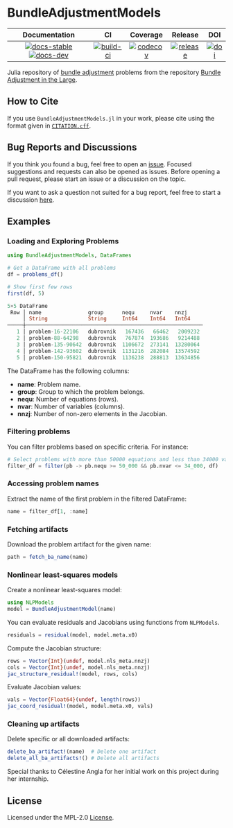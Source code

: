 # BundleAdjustmentModels

| **Documentation** | **CI** | **Coverage** | **Release** | **DOI** |
|:-----------------:|:------:|:------------:|:-----------:|:-------:|
| [![docs-stable][docs-stable-img]][docs-stable-url] [![docs-dev][docs-dev-img]][docs-dev-url] | [![build-ci][build-ci-img]][build-ci-url] | [![codecov][codecov-img]][codecov-url] | [![release][release-img]][release-url] | [![doi][doi-img]][doi-url] |

[docs-stable-img]: https://img.shields.io/badge/docs-stable-blue.svg
[docs-stable-url]: https://juliasmoothoptimizers.github.io/BundleAdjustmentModels.jl/stable/
[docs-dev-img]: https://img.shields.io/badge/docs-dev-purple.svg
[docs-dev-url]: https://juliasmoothoptimizers.github.io/BundleAdjustmentModels.jl/dev/
[build-ci-img]: https://github.com/JuliaSmoothOptimizers/BundleAdjustmentModels.jl/workflows/CI/badge.svg?branch=main
[build-ci-url]: https://github.com/JuliaSmoothOptimizers/BundleAdjustmentModels.jl/actions
[codecov-img]: https://codecov.io/gh/JuliaSmoothOptimizers/BundleAdjustmentModels.jl/branch/main/graph/badge.svg
[codecov-url]: https://app.codecov.io/gh/JuliaSmoothOptimizers/BundleAdjustmentModels.jl
[release-img]: https://img.shields.io/github/v/release/JuliaSmoothOptimizers/BundleAdjustmentModels.jl.svg?style=flat-square
[release-url]: https://github.com/JuliaSmoothOptimizers/BundleAdjustmentModels.jl/releases
[doi-img]: https://zenodo.org/badge/383587358.svg
[doi-url]: https://zenodo.org/badge/latestdoi/383587358

Julia repository of [bundle adjustment](https://en.wikipedia.org/wiki/Bundle_adjustment) problems from the repository [Bundle Adjustment in the Large](http://grail.cs.washington.edu/projects/bal/).

## How to Cite

If you use `BundleAdjustmentModels.jl` in your work, please cite using the format given in [`CITATION.cff`](https://github.com/JuliaSmoothOptimizers/BundleAdjustmentModels.jl/blob/main/CITATION.cff).

## Bug Reports and Discussions

If you think you found a bug, feel free to open an [issue](https://github.com/JuliaSmoothOptimizers/BundleAdjustmentModels.jl/issues).
Focused suggestions and requests can also be opened as issues. Before opening a pull request, please start an issue or a discussion on the topic.

If you want to ask a question not suited for a bug report, feel free to start a discussion [here](https://github.com/JuliaSmoothOptimizers/Organization/discussions).

## Examples

### Loading and Exploring Problems

```julia
using BundleAdjustmentModels, DataFrames

# Get a DataFrame with all problems
df = problems_df()

# Show first few rows
first(df, 5)
```
```julia
5×5 DataFrame
 Row │ name               group      nequ     nvar    nnzj     
     │ String             String     Int64    Int64   Int64    
─────┼─────────────────────────────────────────────────────────
   1 │ problem-16-22106   dubrovnik   167436   66462   2009232
   2 │ problem-88-64298   dubrovnik   767874  193686   9214488
   3 │ problem-135-90642  dubrovnik  1106672  273141  13280064
   4 │ problem-142-93602  dubrovnik  1131216  282084  13574592
   5 │ problem-150-95821  dubrovnik  1136238  288813  13634856
```

The DataFrame has the following columns:

- **name**: Problem name.
- **group**: Group to which the problem belongs.
- **nequ**: Number of equations (rows).
- **nvar**: Number of variables (columns).
- **nnzj**: Number of non-zero elements in the Jacobian.

### Filtering problems

You can filter problems based on specific criteria. For instance:

```julia
# Select problems with more than 50000 equations and less than 34000 variables
filter_df = filter(pb -> pb.nequ >= 50_000 && pb.nvar <= 34_000, df)
```

### Accessing problem names

Extract the name of the first problem in the filtered DataFrame:

```julia
name = filter_df[1, :name]
```

### Fetching artifacts

Download the problem artifact for the given name:

```julia
path = fetch_ba_name(name)
```

### Nonlinear least-squares models

Create a nonlinear least-squares model:

```julia
using NLPModels
model = BundleAdjustmentModel(name)
```

You can evaluate residuals and Jacobians using functions from `NLPModels`.

```julia
residuals = residual(model, model.meta.x0)
```

Compute the Jacobian structure:

```julia
rows = Vector{Int}(undef, model.nls_meta.nnzj)
cols = Vector{Int}(undef, model.nls_meta.nnzj)
jac_structure_residual!(model, rows, cols)
```

Evaluate Jacobian values:

```julia
vals = Vector{Float64}(undef, length(rows))
jac_coord_residual!(model, model.meta.x0, vals)
```

### Cleaning up artifacts

Delete specific or all downloaded artifacts:

```julia
delete_ba_artifact!(name)  # Delete one artifact
delete_all_ba_artifacts!() # Delete all artifacts
```

Special thanks to Célestine Angla for her initial work on this project during her internship.

## License

Licensed under the MPL-2.0 [License](LICENSE.md).

